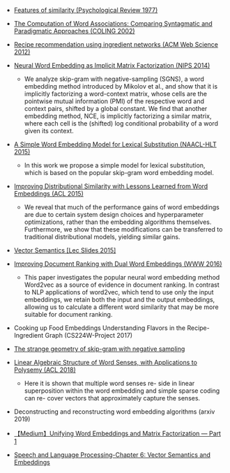 * [Features of similarity (Psychological Review 1977)](http://www.cogsci.ucsd.edu/~coulson/203/tversky-features.pdf)

* [The Computation of Word Associations: Comparing Syntagmatic and Paradigmatic Approaches (COLING 2002)](https://www.aclweb.org/anthology/C02-1007.pdf)

* [Recipe recommendation using ingredient networks (ACM Web Science 2012)](https://dl.acm.org/doi/10.1145/2380718.2380757)

* [Neural Word Embedding as Implicit Matrix Factorization (NIPS 2014)](https://papers.nips.cc/paper/5477-neural-word-embedding-as-implicit-matrix-factorization.pdf)
  * We analyze skip-gram with negative-sampling (SGNS), a word embedding method introduced by Mikolov et al., and show that it is implicitly factorizing a word-context matrix, whose cells are the pointwise mutual information (PMI) of the respective word and context pairs, shifted by a global constant. We find that another embedding method, NCE, is implicitly factorizing a similar matrix, where each cell is the (shifted) log conditional probability of a word given its context.

* [A Simple Word Embedding Model for Lexical Substitution (NAACL-HLT 2015)](https://www.aclweb.org/anthology/W15-1501.pdf)
  *  In this work we propose a simple model for lexical substitution, which is based on the popular skip-gram word embedding model.

* [Improving Distributional Similarity with Lessons Learned from Word Embeddings (ACL 2015)](https://www.aclweb.org/anthology/Q15-1016.pdf)
  * We reveal that much of the performance gains of word embeddings are due to certain system design choices and hyperparameter optimizations, rather than the embedding algorithms themselves. Furthermore, we show that these modifications can be transferred to traditional distributional models, yielding similar gains. 

* [Vector Semantics [Lec Slides 2015]](https://web.stanford.edu/~jurafsky/li15/lec3.vector.pdf)

* [Improving Document Ranking with Dual Word Embeddings (WWW 2016)](https://dl.acm.org/doi/10.1145/2872518.2889361)
  * This paper investigates the popular neural word embedding method Word2vec as a source of evidence in document ranking. In contrast to NLP applications of word2vec, which tend to use only the input embeddings, we retain both the input and the output embeddings, allowing us to calculate a different word similarity that may be more suitable for document ranking. 

* Cooking up Food Embeddings Understanding Flavors in the Recipe-Ingredient Graph (CS224W-Project 2017)

* [The strange geometry of skip-gram with negative sampling](https://www.aclweb.org/anthology/D17-1308.pdf)

* [Linear Algebraic Structure of Word Senses, with Applications to Polysemy (ACL 2018)](https://www.aclweb.org/anthology/Q18-1034.pdf)
  * Here it is shown that multiple word senses re- side in linear superposition within the word embedding and simple sparse coding can re- cover vectors that approximately capture the senses.

* Deconstructing and reconstructing word embedding algorithms (arxiv 2019)

* [【Medium】Unifying Word Embeddings and Matrix Factorization — Part 1](https://medium.com/radix-ai-blog/unifying-word-embeddings-and-matrix-factorization-part-1-cb3984e95141s)

* [Speech and Language Processing-Chapter 6: Vector Semantics and Embeddings](https://web.stanford.edu/~jurafsky/slp3/6.pdf)